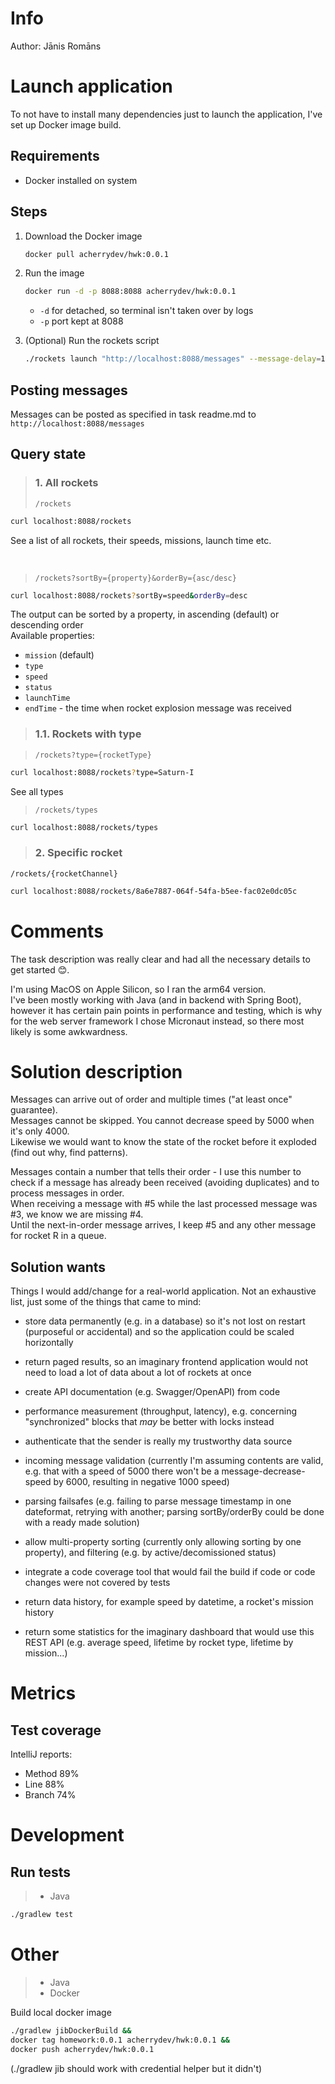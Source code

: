 # Info
Author: Jānis Romāns

# Launch application
To not have to install many dependencies just to launch the application, I've set up Docker image build.
## Requirements
- Docker installed on system

## Steps
1. Download the Docker image
   ```bash
   docker pull acherrydev/hwk:0.0.1
   ```

2. Run the image
    ```bash
    docker run -d -p 8088:8088 acherrydev/hwk:0.0.1
    ```
   - `-d` for detached, so terminal isn't taken over by logs
   - `-p` port kept at 8088


3. (Optional) Run the rockets script
   ```bash
   ./rockets launch "http://localhost:8088/messages" --message-delay=10ms --concurrency-level=10
   ```

## Posting messages
Messages can be posted as specified in task readme.md to `http://localhost:8088/messages`

## Query state
> ### 1. All rockets
> `/rockets`
```bash
curl localhost:8088/rockets
```
See a list of all rockets, their speeds, missions, launch time etc.

<br>

> `/rockets?sortBy={property}&orderBy={asc/desc}`
```bash
curl localhost:8088/rockets?sortBy=speed&orderBy=desc
```
The output can be sorted by a property, in ascending (default) or descending order  
Available properties:
- `mission` (default)
- `type`
- `speed`
- `status`
- `launchTime`
- `endTime` - the time when rocket explosion message was received


> ### 1.1. Rockets with type

> `/rockets?type={rocketType}`
```bash
curl localhost:8088/rockets?type=Saturn-I
```

See all types
> `/rockets/types`
```bash
curl localhost:8088/rockets/types
```


> ### 2. Specific rocket

`/rockets/{rocketChannel}`
```bash
curl localhost:8088/rockets/8a6e7887-064f-54fa-b5ee-fac02e0dc05c
```


# Comments
The task description was really clear and had all the necessary details to get started 😊.

I'm using MacOS on Apple Silicon, so I ran the arm64 version.  
I've been mostly working with Java (and in backend with Spring Boot), however it has certain pain points in performance and testing, which is why for the web server framework I chose Micronaut instead, so there most likely is some awkwardness.


# Solution description
Messages can arrive out of order and multiple times ("at least once" guarantee).  
Messages cannot be skipped. You cannot decrease speed by 5000 when it's only 4000.  
Likewise we would want to know the state of the rocket before it exploded (find out why, find patterns).

Messages contain a number that tells their order - I use this number to check if a message has already been received (avoiding duplicates) and to process messages in order.  
When receiving a message with #5 while the last processed message was #3, we know we are missing #4.  
Until the next-in-order message arrives, I keep #5 and any other message for rocket R in a queue.

## Solution wants
Things I would add/change for a real-world application. Not an exhaustive list, just some of the things that came to mind:
- store data permanently (e.g. in a database) so it's not lost on restart (purposeful or accidental) and so the application could be scaled horizontally
- return paged results, so an imaginary frontend application would not need to load a lot of data about a lot of rockets at once
- create API documentation (e.g. Swagger/OpenAPI) from code
- performance measurement (throughput, latency), e.g. concerning "synchronized" blocks that _may_ be better with locks instead
- authenticate that the sender is really my trustworthy data source
- incoming message validation (currently I'm assuming contents are valid, e.g. that with a speed of 5000 there won't be a message-decrease-speed by 6000, resulting in negative 1000 speed)
- parsing failsafes (e.g. failing to parse message timestamp in one dateformat, retrying with another; parsing sortBy/orderBy could be done with a ready made solution)
- allow multi-property sorting (currently only allowing sorting by one property), and filtering (e.g. by active/decomissioned status)
- integrate a code coverage tool that would fail the build if code or code changes were not covered by tests


- return data history, for example speed by datetime, a rocket's mission history
- return some statistics for the imaginary dashboard that would use this REST API (e.g. average speed, lifetime by rocket type, lifetime by mission...)

# Metrics
## Test coverage
IntelliJ reports:
- Method 89%
- Line 88%
- Branch 74%

# Development
## Run tests
> - Java

```bash
./gradlew test
```

# Other
> - Java
> - Docker

Build local docker image
```bash
./gradlew jibDockerBuild &&
docker tag homework:0.0.1 acherrydev/hwk:0.0.1 &&
docker push acherrydev/hwk:0.0.1
```
(./gradlew jib should work with credential helper but it didn't)